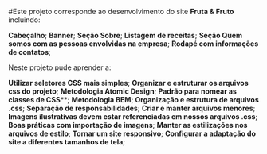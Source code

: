 #Este projeto corresponde ao desenvolvimento do site **Fruta & Fruto** incluindo:

**Cabeçalho**;
**Banner**;
**Seção Sobre**;
**Listagem de receitas**;
**Seção Quem somos com as pessoas envolvidas na empresa**;
**Rodapé com informações de contatos**;


Neste projeto pude aprender a: 

**Utilizar seletores CSS mais simples**;
**Organizar e estruturar os arquivos css do projeto**;
**Metodologia Atomic Design**;
**Padrão para nomear as classes de CSS****;
**Metodologia BEM**;
**Organização e estrutura de arquivos .css**;
**Separação de responsabilidades**;
**Criar e manter arquivos menores**;
**Imagens ilustrativas devem estar referenciadas em nossos arquivos .css**;
**Boas práticas com importação de imagens**;
**Manter as estilizações nos arquivos de estilo**;
**Tornar um site responsivo**;
**Configurar a adaptação do site a diferentes tamanhos de tela**;
